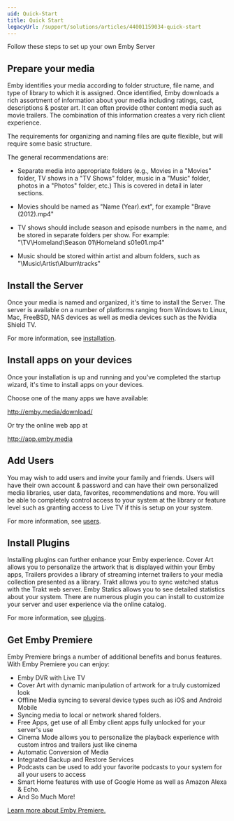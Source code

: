 ```yaml
---
uid: Quick-Start
title: Quick Start
legacyUrl: /support/solutions/articles/44001159034-quick-start
---
```



Follow these steps to set up your own Emby Server

## Prepare your media

Emby identifies your media according to folder structure, file name, and type of library to which it is assigned. Once identified, Emby downloads a rich assortment of information about your media including ratings, cast, descriptions & poster art. It can often provide other content media such as movie trailers. The combination of this information creates a very rich client experience.

The requirements for organizing and naming files are quite flexible, but will require some basic structure.

The general recommendations are:

* Separate media into appropriate folders (e.g., Movies in a "Movies" folder, TV shows in a "TV Shows" folder, music in a "Music" folder, photos in a "Photos" folder, etc.) This is covered in detail in later sections.

* Movies should be named as "Name (Year).ext", for example "Brave (2012).mp4"

* TV shows should include season and episode numbers in the name, and be stored in separate folders per show. For example: "\TV\Homeland\Season 01\Homeland s01e01.mp4"

* Music should be stored within artist and album folders, such as "\Music\Artist\Album\tracks"

## Install the Server
Once your media is named and organized, it's time to install the Server. The server is available on a number of platforms ranging from Windows to Linux, Mac, FreeBSD, NAS devices as well as media devices such as the Nvidia Shield TV.

For  more information, see [installation](Installation.md).

## Install apps on your devices

Once your installation is up and running and you've completed the startup wizard, it's time to install apps on your devices.

Choose one of the many apps we have available:

http://emby.media/download/

Or try the online web app at

http://app.emby.media

## Add Users

You may wish to add users and invite your family and friends. Users will have their own account & password and can have their own personalized media libraries, user data, favorites, recommendations and more. You will be able to completely control access to your system at the library or feature level such as granting access to Live TV if this is setup on your system.

For more information, see [users](Users.md).

## Install Plugins

Installing plugins can further enhance your Emby experience. Cover Art allows you to personalize the artwork that is displayed within your Emby apps, Trailers provides a library of streaming internet trailers to your media collection presented as a library. Trakt allows you to sync watched status with the Trakt web server. Emby Statics allows you to see detailed statistics about your system. There are numerous plugin you can install to customize your server and user experience via the online catalog.

For more information, see [plugins](Plugins.md).

## Get Emby Premiere

Emby Premiere brings a number of additional benefits and bonus features. With Emby Premiere you can enjoy:

* Emby DVR with Live TV
* Cover Art with dynamic manipulation of artwork for a truly customized look
* Offline Media syncing to several device types such as iOS and Android Mobile
* Syncing media to local or network shared folders.
* Free Apps, get use of all Emby client apps fully unlocked for your server's use
* Cinema Mode allows you to personalize the playback experience with custom intros and trailers just like cinema
* Automatic Conversion of Media
* Integrated Backup and Restore Services
* Podcasts can be used to add your favorite podcasts to your system for all your users to access
* Smart Home features with use of Google Home as well as Amazon Alexa & Echo.
* And So Much More!

[Learn more about Emby Premiere.](http://emby.media/donate)